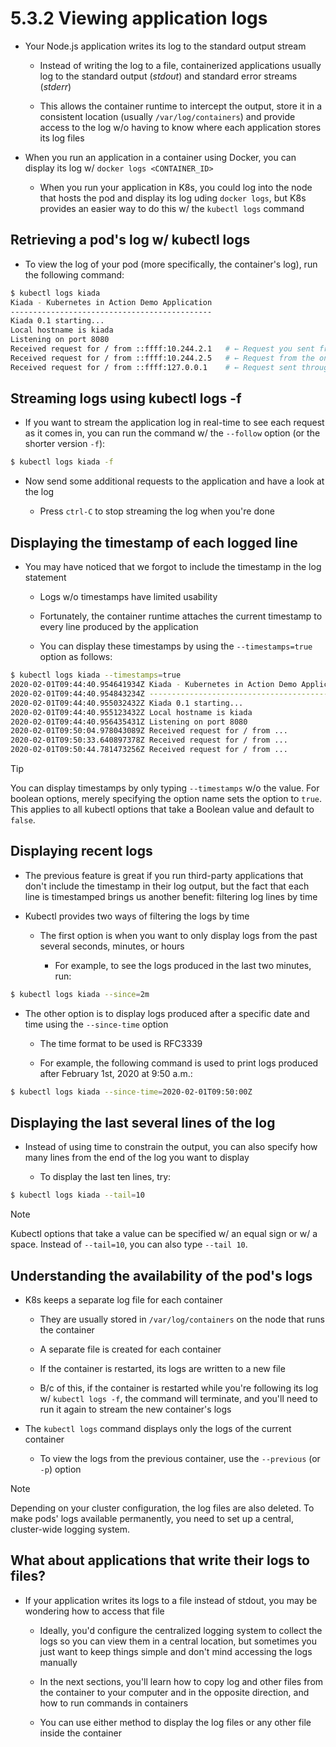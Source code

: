 # 5.3.2 Viewing application logs

* Your Node.js application writes its log to the standard output stream

  * Instead of writing the log to a file, containerized applications usually log to the standard output (_stdout_) and standard error streams (_stderr_)

  * This allows the container runtime to intercept the output, store it in a consistent location (usually `/var/log/containers`) and provide access to the log w/o having to know where each application stores its log files

* When you run an application in a container using Docker, you can display its log w/ `docker logs <CONTAINER_ID>`

  * When you run your application in K8s, you could log into the node that hosts the pod and display its log uding `docker logs`, but K8s provides an easier way to do this w/ the `kubectl logs` command

## Retrieving a pod's log w/ kubectl logs

* To view the log of your pod (more specifically, the container's log), run the following command:

```zsh
$ kubectl logs kiada
Kiada - Kubernetes in Action Demo Application
---------------------------------------------
Kiada 0.1 starting...
Local hostname is kiada
Listening on port 8080
Received request for / from ::ffff:10.244.2.1   # ← Request you sent from within the node
Received request for / from ::ffff:10.244.2.5   # ← Request from the one-off client pod
Received request for / from ::ffff:127.0.0.1    # ← Request sent through port forwarding
```

## Streaming logs using kubectl logs -f

* If you want to stream the application log in real-time to see each request as it comes in, you can run the command w/ the `--follow` option (or the shorter version `-f`):

```zsh
$ kubectl logs kiada -f
```

* Now send some additional requests to the application and have a look at the log

  * Press `ctrl-C` to stop streaming the log when you're done

## Displaying the timestamp of each logged line

* You may have noticed that we forgot to include the timestamp in the log statement

  * Logs w/o timestamps have limited usability

  * Fortunately, the container runtime attaches the current timestamp to every line produced by the application

  * You can display these timestamps by using the `--timestamps=true` option as follows:

```zsh
$ kubectl logs kiada --timestamps=true
2020-02-01T09:44:40.954641934Z Kiada - Kubernetes in Action Demo Application
2020-02-01T09:44:40.954843234Z ---------------------------------------------
2020-02-01T09:44:40.955032432Z Kiada 0.1 starting...
2020-02-01T09:44:40.955123432Z Local hostname is kiada
2020-02-01T09:44:40.956435431Z Listening on port 8080
2020-02-01T09:50:04.978043089Z Received request for / from ...
2020-02-01T09:50:33.640897378Z Received request for / from ...
2020-02-01T09:50:44.781473256Z Received request for / from ...
```

> [!TIP]
> 
> You can display timestamps by only typing `--timestamps` w/o the value. For boolean options, merely specifying the option name sets the option to `true`. This applies to all kubectl options that take a Boolean value and default to `false`.

## Displaying recent logs

* The previous feature is great if you run third-party applications that don't include the timestamp in their log output, but the fact that each line is timestamped brings us another benefit: filtering log lines by time

* Kubectl provides two ways of filtering the logs by time

  * The first option is when you want to only display logs from the past several seconds, minutes, or hours

    * For example, to see the logs produced in the last two minutes, run:

```zsh
$ kubectl logs kiada --since=2m
```

  * The other option is to display logs produced after a specific date and time using the `--since-time` option

    * The time format to be used is RFC3339

    * For example, the following command is used to print logs produced after February 1st, 2020 at 9:50 a.m.:

```zsh
$ kubectl logs kiada --since-time=2020-02-01T09:50:00Z
```

## Displaying the last several lines of the log

* Instead of using time to constrain the output, you can also specify how many lines from the end of the log you want to display

  * To display the last ten lines, try:

```zsh
$ kubectl logs kiada --tail=10
```

> [!NOTE]
> 
> Kubectl options that take a value can be specified w/ an equal sign or w/ a space. Instead of `--tail=10`, you can also type `--tail 10`.

## Understanding the availability of the pod's logs

* K8s keeps a separate log file for each container

  * They are usually stored in `/var/log/containers` on the node that runs the container

  * A separate file is created for each container

  * If the container is restarted, its logs are written to a new file

  * B/c of this, if the container is restarted while you're following its log w/ `kubectl logs -f`, the command will terminate, and you'll need to run it again to stream the new container's logs

* The `kubectl logs` command displays only the logs of the current container

  * To view the logs from the previous container, use the `--previous` (or `-p`) option

> [!NOTE]
> 
> Depending on your cluster configuration, the log files are also deleted. To make pods' logs available permanently, you need to set up a central, cluster-wide logging system.

## What about applications that write their logs to files?


* If your application writes its logs to a file instead of stdout, you may be wondering how to access that file

  * Ideally, you'd configure the centralized logging system to collect the logs so you can view them in a central location, but sometimes you just want to keep things simple and don't mind accessing the logs manually

  * In the next sections, you'll learn how to copy log and other files from the container to your computer and in the opposite direction, and how to run commands in containers

  * You can use either method to display the log files or any other file inside the container
